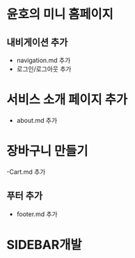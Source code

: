 #  윤호의 미니 홈페이지


## 내비게이션 추가
- navigation.md 추가
- 로그인/로그아웃 추가

# 서비스 소개 페이지 추가
- about.md 추가

# 장바구니 만들기
-Cart.md 추가

## 푸터 추가
- footer.md 추가

# SIDEBAR개발